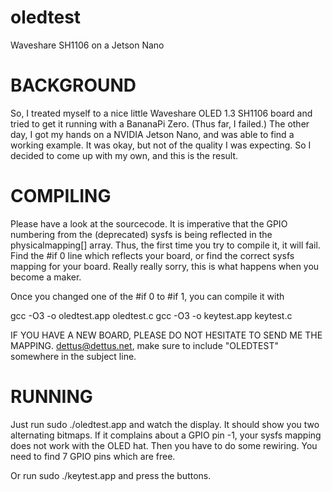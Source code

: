 # oledtest
Waveshare SH1106 on a Jetson Nano 


# BACKGROUND
So, I treated myself to a nice little Waveshare OLED 1.3 SH1106 board and tried to get it running
with a BananaPi Zero. (Thus far, I failed.)
The other day, I got my hands on a NVIDIA Jetson Nano, and was able to find a working example. It
was okay, but not of the quality I was expecting. So I decided to come up with my own, and this
is the result.



# COMPILING
Please have a look at the sourcecode. It is imperative that the GPIO numbering from the 
(deprecated) sysfs is being reflected in the physicalmapping[] array. Thus, the first time you 
try to compile it, it will fail. 
Find the #if 0 line which reflects your board, or find the correct sysfs mapping for your board.
Really really sorry, this is what happens when you become a maker.

Once you changed one of the #if 0 to #if 1, you can compile it with

gcc -O3 -o oledtest.app oledtest.c
gcc -O3 -o keytest.app keytest.c

IF YOU HAVE A NEW BOARD, PLEASE DO NOT HESITATE TO SEND ME THE MAPPING.
dettus@dettus.net, make sure to include "OLEDTEST" somewhere in the subject line.

# RUNNING
Just run sudo ./oledtest.app and watch the display. It should show you two alternating bitmaps.
If it complains about a GPIO pin -1, your sysfs mapping does not work with the OLED hat. 
Then you have to do some rewiring. You need to find 7 GPIO pins which are free. 

Or run sudo ./keytest.app and press the buttons. 



